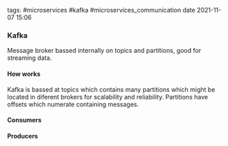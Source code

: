 tags: #microservices #kafka #microservices_communication 
date 2021-11-07 15:06

### Kafka
Message broker bassed internally on topics and partitions, good for streaming data. 

#### How works
Kafka is bassed at topics which contains many partitions which might be located in diferent brokers for scalability and reliability. Partitions have offsets which numerate containing messages. 

#### Consumers

#### Producers

